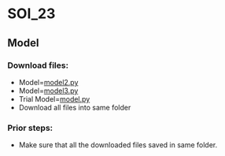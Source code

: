 # SOI_23
## Model
  ### Download files:
  - Model=[model2.py](https://github.com/MohdJunaiduddin/SOI_23/blob/main/model2.ipynb)
  - Model=[model3.py](https://github.com/MohdJunaiduddin/SOI_23/blob/main/model3.ipynb)
  - Trial Model=[model.py](https://github.com/MohdJunaiduddin/SOI_23/blob/main/model.ipynb)
  - Download all files into same folder
  ### Prior steps:
 - Make sure that all the downloaded files saved in same folder.
